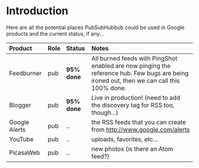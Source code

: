 # Introduction #

Here are all the potential places PubSubHubbub could be used in Google products and the current status, if any...

| **Product** | **Role** | **Status** | **Notes** |
|:------------|:---------|:-----------|:----------|
| Feedburner | pub | **95% done** | All burned feeds with PingShot enabled are now pinging the reference hub.  Few bugs are being ironed out, then we can call this 100% done. |
| Blogger | pub | <b><b>95% done</b></b> | Live in production!  (need to add the discovery tag for RSS too, though...) |
| Google Alerts | pub | .. | the RSS feeds that you can create from http://www.google.com/alerts|
| YouTube | pub | .. | uploads, favorites, etc... |
| PicasaWeb | pub | .. | new photos (is there an Atom feed?) |